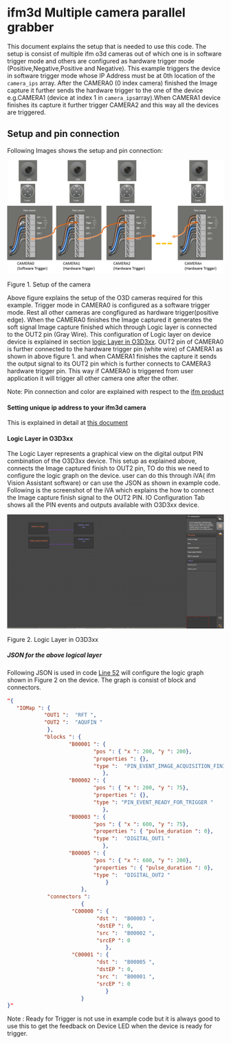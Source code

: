 ifm3d Multiple camera parallel grabber
=======================================

This document explains the setup that is needed to use this code.
The setup is consist of multiple ifm o3d cameras out of which one is in
software trigger mode and others are configured as hardware trigger mode (Positive,Negative,Positive and Negative).
This example triggers the device in software trigger mode whose IP Address must be at 0th location of the ```camera_ips``` array. 
After the CAMERA0 (0 index camera) finished the Image capture it further sends the hardware trigger to the one of the device 
e.g.CAMERA1 (device at index 1 in ```camera_ips```array).When CAMERA1 device finishes its capture it further trigger CAMERA2 
and this way all the devices are triggered.

Setup and pin connection
------------------------

Following Images shows the setup and pin connection:

![](setup.png)

<p align="justify">
  Figure 1. Setup of the camera
</p>

Above figure explains the setup of the O3D cameras required for this example.
Trigger mode in CAMERA0 is configured as a software trigger mode. Rest all other cameras are
congfigured as hardware trigger(positive edge). When the CAMERA0 finishes the Image captured it generates the soft signal Image capture finished 
which through Logic layer is connected to the OUT2 pin (Gray Wire). This configuration of Logic layer on device device is
explained in section [logic Layer in O3D3xx](#Logic-Layer-in-O3D3xx). OUT2 pin of CAMERA0 is further connected to the hardware
trigger pin (white wire) of CAMERA1 as shown in above figure 1.  and when CAMERA1 finishes the capture it sends the output signal to its OUT2 pin which is further
connects to CAMERA3 hardware trigger pin. This way if CAMERA0 is triggered from user application it will
trigger all other camera one after the other.

Note: Pin connection and color are explained with respect to the [ifm product](https://www.ifm.com/ch/en/product/EVC073)

#### Setting unique ip address to your ifm3d camera
This is explained in detail at [this document](https://github.com/ifm/ifm3d-examples/blob/master/doc/ex-multi_camera_grabber.md#setting-unique-ip-address-to-your-ifm-3d-camera)

#### Logic Layer in O3D3xx
The Logic Layer represents a graphical view on the digital output PIN combination of the O3D3xx device. This setup as explained above, connects the Image captured finish to
OUT2 pin, TO do this we need to configure the logic graph on the device. user can do this through iVA( ifm Vision Assistant software) or can use the JSON as shown in example code. 
Following is the screenshot of the iVA which explains the how to connect the Image capture finish signal to the OUT2 PIN. IO Configuration Tab shows all 
the PIN events and outputs available with O3D3xx device.

![](logic_graph.png)

<p align="justify">
  Figure 2. Logic Layer in O3D3xx
</p>

##### JSON for the above logical layer
Following JSON is used in code [Line 52](ex-multi_camera_parallel_grabber.cpp#L52) will configure the logic graph shown in Figure 2 on the device.
The graph is consist of block and connectors.
```json
"{
   "IOMap ": {
		    "OUT1 ":  "RFT ",
		    "OUT2 ":  "AQUFIN "
		     },
		    "blocks ": {
		            "B00001 ": {
						    "pos ": { "x ": 200, "y ": 200},
						    "properties ": {},
						    "type ":  "PIN_EVENT_IMAGE_ACQUISITION_FINISHED "
							   },
				    "B00002 ": {
						    "pos ": { "x ": 200, "y ": 75},
						    "properties ": {}, 
							"type ": "PIN_EVENT_READY_FOR_TRIGGER "
							   },
				    "B00003 ": {
						    "pos ": { "x ": 600, "y ": 75},
						    "properties ": { "pulse_duration ": 0},
						    "type ":  "DIGITAL_OUT1 "
						       },
				    "B00005 ": {
						    "pos ": { "x ": 600, "y ": 200},
						    "properties ": { "pulse_duration ": 0},
						    "type ":  "DIGITAL_OUT2 "
								}
						},
			 "connectors ": 
						{
					 "C00000 ": {
							 "dst ":  "B00003 ",
							 "dstEP ": 0,
							 "src ":  "B00002 ",
							 "srcEP ": 0
								},
					 "C00001 ": {
							 "dst ":  "B00005 ",
							 "dstEP ": 0,
							 "src ":  "B00001 ",
							 "srcEP ": 0
								}
						}
}"
```
Note : Ready for Trigger is not use in example code but it is always good to use this to get the feedback on Device LED when the device is ready for trigger. 
 
